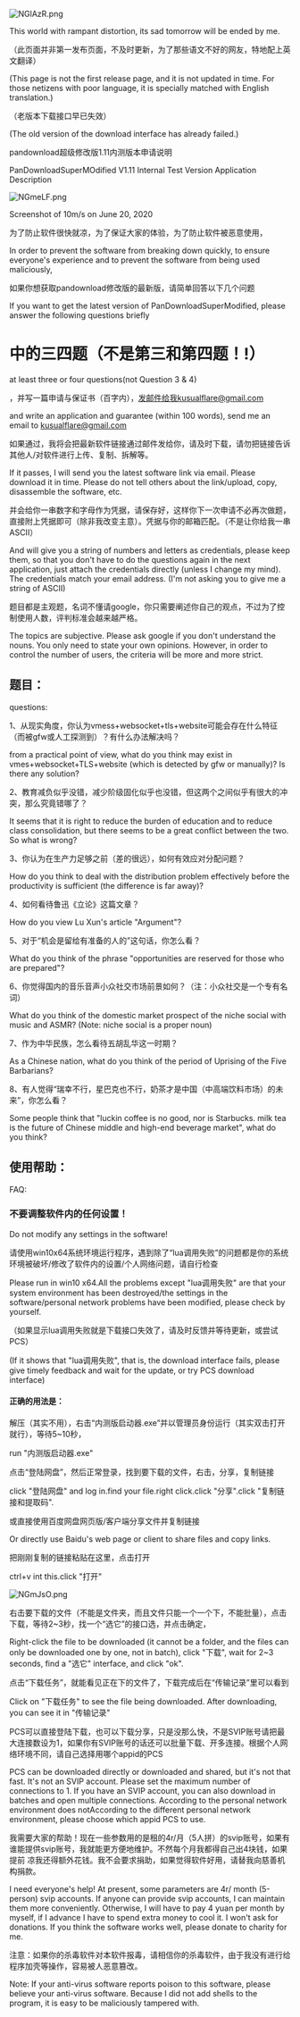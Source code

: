 
![NGlAzR.png](https://s1.ax1x.com/2020/06/22/NGlAzR.png)

This world with rampant distortion, its sad tomorrow will be ended by me.

（此页面并非第一发布页面，不及时更新，为了那些语文不好的网友，特地配上英文翻译）

(This page is not the first release page, and it is not updated in time. For those netizens with poor language, it is specially matched with English translation.)

（老版本下载接口早已失效）

(The old version of the download interface has already failed.)

pandownload超级修改版1.11内测版本申请说明

PanDownloadSuperMOdified V1.11 Internal Test Version Application Description

![NGmeLF.png](https://s1.ax1x.com/2020/06/22/NGmeLF.png)

Screenshot of 10m/s on June 20, 2020

为了防止软件很快就凉，为了保证大家的体验，为了防止软件被恶意使用，

In order to prevent the software from breaking down quickly, to ensure everyone's experience and to prevent the software from being used maliciously,

如果你想获取pandownload修改版的最新版，请简单回答以下几个问题

If you want to get the latest version of PanDownloadSuperModified, please answer the following questions briefly

# 中的三四题（不是第三和第四题！!）

at least three or four questions(not Question 3 & 4)

，并写一篇申请与保证书（百字内），发邮件给我kusualflare@gmail.com

 and write an application and guarantee (within 100 words), send me an email to kusualflare@gmail.com

如果通过，我将会把最新软件链接通过邮件发给你，请及时下载，请勿把链接告诉其他人/对软件进行上传、复制、拆解等。

If it passes, I will send you the latest software link via email. Please download it in time. Please do not tell others about the link/upload, copy, disassemble the software, etc.

并会给你一串数字和字母作为凭据，请保存好，这样你下一次申请不必再次做题，直接附上凭据即可（除非我改变主意）。凭据与你的邮箱匹配。（不是让你给我一串ASCII）

And will give you a string of numbers and letters as credentials, please keep them, so that you don't have to do the questions again in the next application, just attach the credentials directly (unless I change my mind). The credentials match your email address. (I'm not asking you to give me a string of ASCII)

题目都是主观题，名词不懂请google，你只需要阐述你自己的观点，不过为了控制使用人数，评判标准会越来越严格。

The topics are subjective. Please ask google if you don't understand the nouns. You only need to state your own opinions. However, in order to control the number of users, the criteria will be more and more strict.

## 题目：

questions:

1、从现实角度，你认为vmess+websocket+tls+website可能会存在什么特征（而被gfw或人工探测到）？有什么办法解决吗？

from a practical point of view, what do you think may exist in vmes+websocket+TLS+website (which is detected by gfw or manually)?  Is there any solution?

2、教育减负似乎没错，减少阶级固化似乎也没错，但这两个之间似乎有很大的冲突，那么究竟错哪了？

It seems that it is right to reduce the burden of education and to reduce class consolidation, but there seems to be a great conflict between the two. So what is wrong?

3、你认为在生产力足够之前（差的很远），如何有效应对分配问题？

How do you think to deal with the distribution problem effectively before the productivity is sufficient (the difference is far away)?

4、如何看待鲁迅《立论》这篇文章？

How do you view Lu Xun's article "Argument"?

5、对于“机会是留给有准备的人的”这句话，你怎么看？

What do you think of the phrase "opportunities are reserved for those who are prepared"?

6、你觉得国内的音乐音声小众社交市场前景如何？（注：小众社交是一个专有名词）

What do you think of the domestic market prospect of the niche social with music and ASMR? (Note: niche social is a proper noun)

7、作为中华民族，怎么看待五胡乱华这一时期？

As a Chinese nation, what do you think of the period of Uprising of the Five Barbarians?

8、有人觉得“瑞幸不行，星巴克也不行，奶茶才是中国（中高端饮料市场）的未来”，你怎么看？

Some people think that "luckin coffee is no good, nor is Starbucks. milk tea is the future of Chinese middle and high-end beverage market", what do you think?

## 使用帮助：

FAQ:

### 不要调整软件内的任何设置！

Do not modify any settings in the software!

请使用win10x64系统环境运行程序，遇到除了“lua调用失败”的问题都是你的系统环境被破坏/修改了软件内的设置/个人网络问题，请自行检查

Please run in win10 x64.All the problems except "lua调用失败" are that your system environment has been destroyed/the settings in the software/personal network problems have been modified, please check by yourself.

（如果显示lua调用失败就是下载接口失效了，请及时反馈并等待更新，或尝试PCS）

(If it shows that "lua调用失败", that is, the download interface fails, please give timely feedback and wait for the update, or try PCS download interface)

#### 正确的用法是：

解压（其实不用），右击“内测版启动器.exe”并以管理员身份运行（其实双击打开就行），等待5~10秒，

run "内测版启动器.exe"

点击“登陆网盘”，然后正常登录，找到要下载的文件，右击，分享，复制链接

click "登陆网盘" and log in.find your file.right click.click "分享".click "复制链接和提取码".

或直接使用百度网盘网页版/客户端分享文件并复制链接

Or directly use Baidu's web page or client to share files and copy links.

把刚刚复制的链接粘贴在这里，点击打开

ctrl+v int this.click "打开"

![NGmJsO.png](https://s1.ax1x.com/2020/06/22/NGmJsO.png)



右击要下载的文件（不能是文件夹，而且文件只能一个一个下，不能批量），点击下载，等待2~3秒，找一个“选它”的接口选，并点击确定，

Right-click the file to be downloaded (it cannot be a folder, and the files can only be downloaded one by one, not in batch), click "下载", wait for 2~3 seconds, find a "选它" interface, and click "ok".

点击“下载任务”，就能看见正在下的文件了，下载完成后在“传输记录”里可以看到

Click on "下载任务" to see the file being downloaded. After downloading, you can see it in "传输记录"

PCS可以直接登陆下载，也可以下载分享，只是没那么快，不是SVIP账号请把最大连接数设为1，如果你有SVIP账号的话还可以批量下载、开多连接。根据个人网络环境不同，请自己选择用哪个appid的PCS

PCS can be downloaded directly or downloaded and shared, but it's not that fast. It's not an SVIP account. Please set the maximum number of connections to 1. If you have an SVIP account, you can also download in batches and open multiple connections.  According to the personal network environment does notAccording to the different personal network environment, please choose which appid PCS to use.

我需要大家的帮助！现在一些参数用的是租的4r/月（5人拼）的svip账号，如果有谁能提供svip账号，我就能更方便地维护。不然每个月我都得自己出4块钱，如果提前
凉我还得额外花钱。我不会要求捐助，如果觉得软件好用，请替我向慈善机构捐款。

I need everyone's help!  At present, some parameters are 4r/ month (5-person) svip accounts. If anyone can provide svip accounts, I can maintain them more conveniently.  Otherwise, I will have to pay 4 yuan per month by myself, if I advance
I have to spend extra money to cool it.  I won't ask for donations. If you think the software works well, please donate to charity for me.

注意：如果你的杀毒软件对本软件报毒，请相信你的杀毒软件，由于我没有进行给程序加壳等操作，容易被人恶意篡改。

Note: If your anti-virus software reports poison to this software, please believe your anti-virus software. Because I did not add shells to the program, it is easy to be maliciously tampered with.
